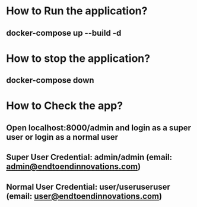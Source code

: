 # How to Run the application?
## docker-compose up --build -d

# How to stop the application?
## docker-compose down

# How to Check the app?
## Open localhost:8000/admin and login as a super user or login as a normal user
## Super User Credential: admin/admin (email: admin@endtoendinnovations.com)
## Normal User Credential: user/useruseruser (email: user@endtoendinnovations.com)
